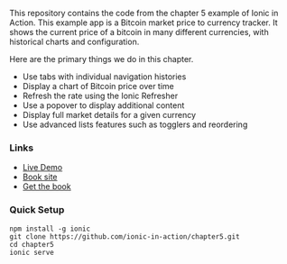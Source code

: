 This repository contains the code from the chapter 5 example of Ionic in Action. This example app is a Bitcoin market price to currency tracker. It shows the current price of a bitcoin in many different currencies, with historical charts and configuration.

Here are the primary things we do in this chapter.

* Use tabs with individual navigation histories
* Display a chart of Bitcoin price over time
* Refresh the rate using the Ionic Refresher
* Use a popover to display additional content
* Display full market details for a given currency
* Use advanced lists features such as togglers and reordering

### Links

* [Live Demo](https://ionic-in-action-chapter5.herokuapp.com)
* [Book site](http://ionicinaction.com/)
* [Get the book](http://www.manning.com/wilken?a_aid=ionicinaction)

### Quick Setup

    npm install -g ionic
    git clone https://github.com/ionic-in-action/chapter5.git
    cd chapter5
    ionic serve
